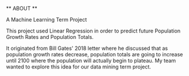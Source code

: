** ABOUT ** 

A Machine Learning Term Project

This project used Linear Regression in order to predict future
Population Growth Rates and Population Totals.

It originated from Bill Gates' 2018 letter where he discussed 
that as population growth rates decrease, population totals are
going to increase until 2100 where the population will actually
begin to plateau. My team wanted to explore this idea for our
data mining term project.  
